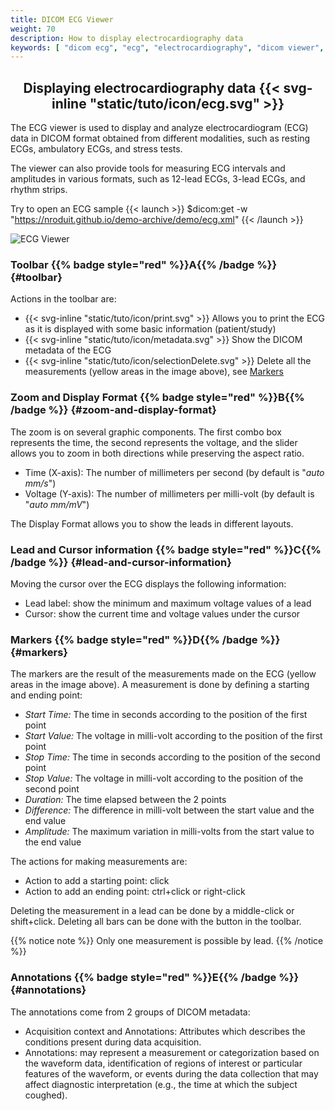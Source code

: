 ```yaml
---
title: DICOM ECG Viewer
weight: 70
description: How to display electrocardiography data
keywords: [ "dicom ecg", "ecg", "electrocardiography", "dicom viewer", "open source dicom viewer" ]
---
```


## <center>Displaying electrocardiography data {{< svg-inline "static/tuto/icon/ecg.svg" >}}</center>

The ECG viewer is used to display and analyze electrocardiogram (ECG) data in DICOM format obtained from different modalities, such as resting ECGs, ambulatory ECGs, and stress tests.

The viewer can also provide tools for measuring ECG intervals and amplitudes in various formats, such as 12-lead ECGs, 3-lead ECGs, and rhythm strips.

Try to open an ECG sample {{< launch >}}
$dicom:get -w "https://nroduit.github.io/demo-archive/demo/ecg.xml"
{{< /launch >}}

![ECG Viewer](/tuto/ecg.png?classes=shadow&width=780px)
<br>
### Toolbar {{% badge style="red" %}}A{{% /badge %}} {#toolbar}
Actions in the toolbar are:
* {{< svg-inline "static/tuto/icon/print.svg" >}} Allows you to print the ECG as it is displayed with some basic information (patient/study)
* {{< svg-inline "static/tuto/icon/metadata.svg" >}} Show the DICOM metadata of the ECG
* {{< svg-inline "static/tuto/icon/selectionDelete.svg" >}} Delete all the measurements (yellow areas in the image above), see [Markers](#markers)

### Zoom and Display Format {{% badge style="red" %}}B{{% /badge %}} {#zoom-and-display-format}
The zoom is on several graphic components. The first combo box represents the time, the second represents the voltage, and the slider allows you to zoom in both directions while preserving the aspect ratio.

* Time (X-axis): The number of millimeters per second (by default is "_auto mm/s_")
* Voltage (Y-axis): The number of millimeters per milli-volt (by default is "_auto mm/mV_")

The Display Format allows you to show the leads in different layouts.

### Lead and Cursor information {{% badge style="red" %}}C{{% /badge %}} {#lead-and-cursor-information}
Moving the cursor over the ECG displays the following information:

* Lead label: show the minimum and maximum voltage values of a lead
* Cursor: show the current time and voltage values under the cursor 

### Markers {{% badge style="red" %}}D{{% /badge %}} {#markers}
The markers are the result of the measurements made on the ECG (yellow areas in the image above). A measurement is done by defining a starting and ending point:

* _Start Time:_ The time in seconds according to the position of the first point
* _Start Value:_ The voltage in milli-volt according to the position of the first point
* _Stop Time:_ The time in seconds according to the position of the second point
* _Stop Value:_ The voltage in milli-volt according to the position of the second point
* _Duration:_ The time elapsed between the 2 points
* _Difference:_ The difference  in milli-volt between the start value and the end value
* _Amplitude:_ The maximum variation in milli-volts from the start value to the end value

The actions for making measurements are:

* Action to add a starting point: click
* Action to add an ending point: ctrl+click or right-click

Deleting the measurement in a lead can be done by a middle-click or shift+click. Deleting all bars can be done with the button in the toolbar.

{{% notice note %}}
Only one measurement is possible by lead.
{{% /notice %}}

### Annotations {{% badge style="red" %}}E{{% /badge %}} {#annotations}
The annotations come from 2 groups of DICOM metadata:
* Acquisition context and Annotations: Attributes which describes the conditions present during data acquisition.
* Annotations: may represent a measurement or categorization based on the waveform data, identification of regions of interest or particular features of the waveform, or events during the data collection that may affect diagnostic interpretation (e.g., the time at which the subject coughed).